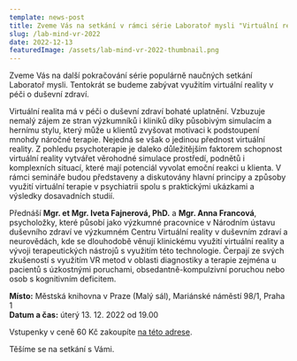 ```yaml
---
template: news-post
title: Zveme Vás na setkání v rámci série Laboratoř mysli "Virtuální realita v psychoterapii - jak ošálit mysl"
slug: /lab-mind-vr-2022
date: 2022-12-13
featuredImage: /assets/lab-mind-vr-2022-thumbnail.png
---
```


Zveme Vás na další pokračování série populárně naučných setkání Laboratoř mysli. Tentokrát se budeme zabývat využitím virtuální reality v péči o duševní zdraví.

Virtuální realita má v péči o duševní zdraví bohaté uplatnění. Vzbuzuje nemalý zájem ze stran výzkumníků i kliniků díky působivým simulacím a hernímu stylu, který může u klientů zvyšovat motivaci k podstoupení mnohdy náročné terapie. Nejedná se však o jedinou přednost virtuální reality. Z pohledu psychoterapie je daleko důležitějším faktorem schopnost virtuální reality vytvářet věrohodné simulace prostředí, podnětů i komplexních situací, které mají potenciál vyvolat emoční reakci u klienta. V rámci semináře budou představeny a diskutovány hlavní principy a způsoby využití virtuální terapie v psychiatrii spolu s praktickými ukázkami a výsledky dosavadních studií.  
  
Přednáší **Mgr. et Mgr. Iveta Fajnerová, PhD.** a **Mgr. Anna Francová**, psycholožky, které působí jako výzkumné pracovnice v Národním ústavu duševního zdraví ve výzkumném Centru Virtuální reality v duševním zdraví a neurovědách, kde se dlouhodobě věnují klinickému využití virtuální reality a vývoji terapeutických nástrojů s využitím této technologie. Čerpají ze svých zkušeností s využitím VR metod v oblasti diagnostiky a terapie zejména u pacientů s úzkostnými poruchami, obsedantně-kompulzivní poruchou nebo osob s kognitivním deficitem.

**Místo:** Městská knihovna v Praze (Malý sál), Mariánské náměstí 98/1, Praha 1  
**Datum a čas:** úterý 13. 12. 2022 od 19.00

Vstupenky v ceně 60 Kč zakoupíte [na této adrese](https://www.mlp.cz/cz/akce/e22728-virtualni-realita-v-psychoterapii-jak-osalit-mysl/).

Těšíme se na setkání s Vámi.
